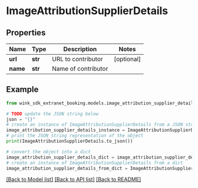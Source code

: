 # ImageAttributionSupplierDetails


## Properties

Name | Type | Description | Notes
------------ | ------------- | ------------- | -------------
**url** | **str** | URL to contributor | [optional] 
**name** | **str** | Name of contributor | 

## Example

```python
from wink_sdk_extranet_booking.models.image_attribution_supplier_details import ImageAttributionSupplierDetails

# TODO update the JSON string below
json = "{}"
# create an instance of ImageAttributionSupplierDetails from a JSON string
image_attribution_supplier_details_instance = ImageAttributionSupplierDetails.from_json(json)
# print the JSON string representation of the object
print(ImageAttributionSupplierDetails.to_json())

# convert the object into a dict
image_attribution_supplier_details_dict = image_attribution_supplier_details_instance.to_dict()
# create an instance of ImageAttributionSupplierDetails from a dict
image_attribution_supplier_details_from_dict = ImageAttributionSupplierDetails.from_dict(image_attribution_supplier_details_dict)
```
[[Back to Model list]](../README.md#documentation-for-models) [[Back to API list]](../README.md#documentation-for-api-endpoints) [[Back to README]](../README.md)



